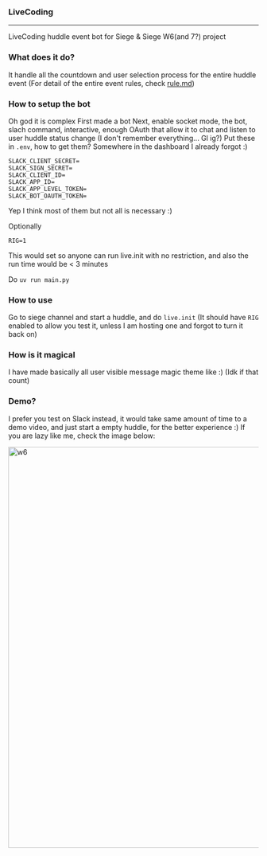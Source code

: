 ### LiveCoding

---

LiveCoding huddle event bot for Siege & Siege W6(and 7?) project

### What does it do?

It handle all the countdown and user selection process for the entire huddle event (For detail of the entire event rules, check [rule.md](./rule.md))

### How to setup the bot

Oh god it is complex
First made a bot
Next, enable socket mode, the bot, slach command, interactive, enough OAuth that allow it to chat and listen to user huddle status change (I don't remember everything... Gl ig?)
Put these in `.env`, how to get them? Somewhere in the dashboard I already forgot :)

```env
SLACK_CLIENT_SECRET=
SLACK_SIGN_SECRET=
SLACK_CLIENT_ID=
SLACK_APP_ID=
SLACK_APP_LEVEL_TOKEN=
SLACK_BOT_OAUTH_TOKEN=
```

Yep I think most of them but not all is necessary :)

Optionally
```env
RIG=1
```

This would set so anyone can run live.init with no restriction, and also the run time would be < 3 minutes

Do `uv run main.py`

### How to use
Go to siege channel and start a huddle, and do `live.init` (It should have `RIG` enabled to allow you test it, unless I am hosting one and forgot to turn it back on)

### How is it magical
I have made basically all user visible message magic theme like :) (Idk if that count)

### Demo?
I prefer you test on Slack instead, it would take same amount of time to a demo video, and just start a empty huddle, for the better experience :)
If you are lazy like me, check the image below:

<img width="558" height="806" alt="w6" src="https://github.com/user-attachments/assets/4cde9022-2973-4cba-9344-bdf8dc0c3a56" />
